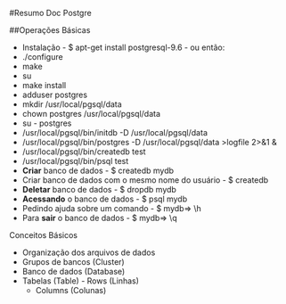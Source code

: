 #Resumo Doc Postgre

##Operações Básicas
- Instalação - $ apt-get install postgresql-9.6 - ou então:
 - ./configure
 - make
 - su
 - make install
 - adduser postgres
 - mkdir /usr/local/pgsql/data
 - chown postgres /usr/local/pgsql/data
 - su - postgres
 - /usr/local/pgsql/bin/initdb -D /usr/local/pgsql/data
 - /usr/local/pgsql/bin/postgres -D /usr/local/pgsql/data >logfile 2>&1 &
 - /usr/local/pgsql/bin/createdb test
 - /usr/local/pgsql/bin/psql test
- **Criar** banco de dados - $ createdb mydb
- Criar banco de dados com o mesmo nome do usuário - $ createdb
- **Deletar** banco de dados - $ dropdb mydb
- **Acessando** o banco de dados - $ psql mydb
- Pedindo ajuda sobre um comando - $ mydb=> \h
- Para **sair** o banco de dados - $ mydb=> \q

Conceitos Básicos
- Organização dos arquivos de dados
 - Grupos de bancos (Cluster)
  - Banco de dados (Database)
   - Tabelas (Table)
    - Rows (Linhas)
     - Columns (Colunas)

